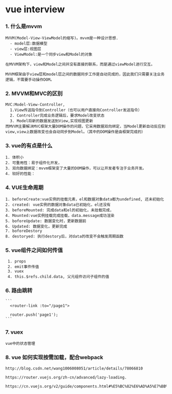 # vue interview
  ### 1. 什么是mvvm
    MVVM(Model-View-ViewModel的缩写)。mvvm是一种设计思想.
      - model层:数据模型
      - view层:视图层
      - ViewModel:是一个同步view和Model的对象

    在MVVM架构下，view和Model之间并没有直接的联系，而是通过viewModel进行交互。

    MVVM框架由于view层和model层之间的数据同步工作是自动完成的，因此我们只需要关注业务逻辑，不需要手动操作DOM。

  ### 2. MVVM和MVC的区别
    MVC:Model-View-Controller,
      1.View传送指令到Controller（也可以用户直接向Controller发送指令）
      2. Controller完成业务逻辑后，要求Model改变状态
      3. Model将新的数据发送到View,实现视图更新
    而MVVM主要解决MVC框架大量DOM操作的问题，它采用数据双向绑定，当Model更新自动反应到view,view上数据改变也会自动同步到Model。（其中的DOM操作是由框架完成的）


  ### 3. vue的有点是什么
    1. 体积小
    2. 可重用性：易于组件化开发，
    3. 双向数据绑定：mvvm框架变了大量的DOM操作，可以让开发者专注于业务开发。
    4. 较好的性能：

  ### 4. VUE生命周期
    1. beforeCreate:vue实例的挂载元素，el和数据对象data都为undefined, 还未初始化
    2. created: vue实例的数据对象data已初始化，el还没有
    3. beforeMounted: 完成data和el的初始化，未挂载完成，
    4. Mounted:vue实例挂载完成挂载，data.message成功渲染
    5. boforeUpdate: 数据变化时，更新数据前
    6. Updated: 数据变化，更新完成
    7. boforeDestory
    8. destoryed: 执行destory后，对data的改变不会触发周期函数

  ### 5. vue组件之间如何传值
     1. props
     2. emit事件传值
     3. vuex
     4. this.$refs.child.data, 父元组件访问子组件的值

  ### 6. 路由跳转
    ```
      <router-link :to="/page1">

      router.push('page1');
    ```

  ### 7. vuex
    vue中的状态管理

  ### 8. vue 如何实现按需加载，配合webpack
    http://blog.csdn.net/wang1006008051/article/details/78066810

    https://router.vuejs.org/zh-cn/advanced/lazy-loading.

    https://cn.vuejs.org/v2/guide/components.html#%E5%BC%82%E6%AD%A5%E7%BB%84%E4%BB%B6
